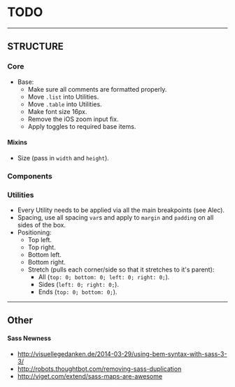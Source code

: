 # TODO

---

## STRUCTURE

### Core

  - Base:
    - Make sure all comments are formatted properly.
    - Move `.list` into Utilities.
    - Move `.table` into Utilities.
    - Make font size 16px.
    - Remove the iOS zoom input fix.
    - Apply toggles to required base items.

  #### Mixins

  - Size (pass in `width` and `height`).

  ### Components

  ### Utilities

  - Every Utility needs to be applied via all the main breakpoints (see Alec).
  - Spacing, use all spacing `var`s and apply to `margin` and `padding` on all sides of the box.
  - Positioning:
    - Top left.
    - Top right.
    - Bottom left.
    - Bottom right.
    - Stretch (pulls each corner/side so that it stretches to it's parent):
      - All (`top: 0; bottom: 0; left: 0; right: 0;`).
      - Sides (`left: 0; right: 0;`).
      - Ends (`top: 0; bottom: 0;`).


---


## Other

#### Sass Newness

- <http://visuellegedanken.de/2014-03-29/using-bem-syntax-with-sass-3-3/>
- <http://robots.thoughtbot.com/removing-sass-duplication>
- <http://viget.com/extend/sass-maps-are-awesome>